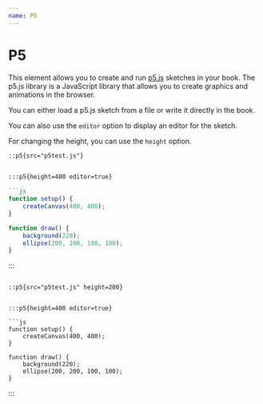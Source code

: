 ```yaml
---
name: P5
---
```


# P5

This element allows you to create and run [p5.js](https://p5js.org/) sketches in your book. The p5.js library is a JavaScript library that allows you to create graphics and animations in the browser.

You can either load a p5.js sketch from a file or write it directly in the book.

You can also use the `editor` option to display an editor for the sketch.

For changing the height, you can use the `height` option.

```md
::p5{src="p5test.js"}


:::p5{height=400 editor=true}

```js
function setup() {
    createCanvas(400, 400);
}

function draw() {
    background(220);
    ellipse(200, 200, 100, 100);
}
```

:::
```

::p5{src="p5test.js" height=200}


:::p5{height=400 editor=true}

```js
function setup() {
    createCanvas(400, 400);
}

function draw() {
    background(220);
    ellipse(200, 200, 100, 100);
}
```

:::